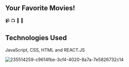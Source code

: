  ## Your Favorite Movies!
 :video_camera: :tv: :movie_camera:  :heartbeat:

## Technologies Used

JavaScript, CSS, HTML and REACT.JS



 ![235514259-c9614fbe-3cf4-4020-8a7a-7e5826732c14](https://github.com/raquel999/RocketMovies/assets/133993390/492e151f-cc90-41bc-847e-de39df6c5039)
